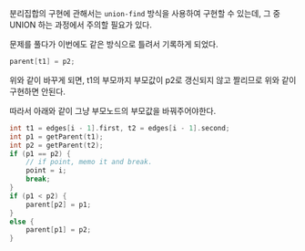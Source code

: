 
분리집합의 구현에 관해서는 `union-find` 방식을 사용하여 구현할 수 있는데, 그 중 UNION 하는 과정에서 주의할 필요가 있다.

문제를 풀다가 이번에도 같은 방식으로 틀려서 기록하게 되었다.

```cpp
parent[t1] = p2;
```

위와 같이 바꾸게 되면, t1의 부모까지 부모값이 p2로 갱신되지 않고 짤리므로 위와 같이 구현하면 안된다.

따라서 아래와 같이 그냥 부모노드의 부모값을 바꿔주어야한다.

```cpp
int t1 = edges[i - 1].first, t2 = edges[i - 1].second;
int p1 = getParent(t1);
int p2 = getParent(t2);
if (p1 == p2) {
    // if point, memo it and break.
    point = i;
    break;
}
if (p1 < p2) {
    parent[p2] = p1;
}
else {
    parent[p1] = p2;
}
```